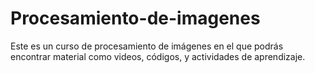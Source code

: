 # Procesamiento-de-imagenes
Este es un curso de procesamiento de imágenes en el que podrás encontrar material como videos, códigos, y actividades de aprendizaje.
